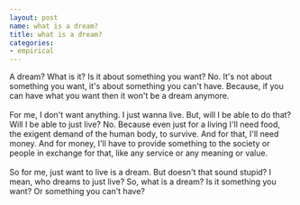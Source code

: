```yaml
---
layout: post
name: what is a dream?
title: what is a dream?
categories: 
- empirical
---
```


A dream? What is it? Is it about something you want? No. It's not about something you want, it's about something you can't have. Because, if you can have what you want then it won't be a dream anymore.</br></br>
For me, I don't want anything. I just wanna live. But, will I be able to do that? Will I be able to just live? No. Because even just for a living I'll need food, the exigent demand of the human body, to survive. And for that, I'll need money. And for money, I'll have to provide something to the society or people in exchange for that, like any service or any meaning or value.</br></br>
So for me, just want to live is a dream. But doesn't that sound stupid? I mean, who dreams to just live? So, what is a dream? Is it something you want? Or something you can't have?
 
